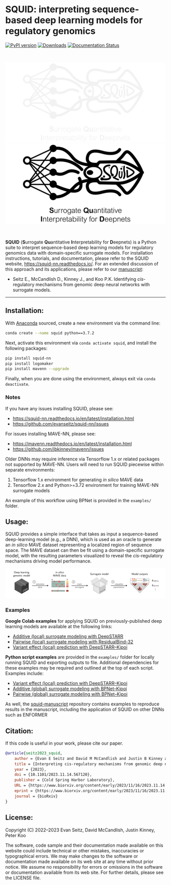SQUID: interpreting sequence-based deep learning models for regulatory genomics
========================================================================
[![PyPI version](https://badge.fury.io/py/squid-nn.svg)](https://badge.fury.io/py/squid-nn)
[![Downloads](https://static.pepy.tech/badge/squid-nn)](https://pepy.tech/project/squid-nn)
[![Documentation Status](https://readthedocs.org/projects/squid-nn/badge/?version=latest)](https://squid-nn.readthedocs.io/en/latest/?badge=latest)

<br/>

![logo_dark](./docs/_static/logo_dark_main.png#gh-dark-mode-only)
![logo_light](./docs/_static/logo_light_main.png#gh-light-mode-only)

<br/>

**SQUID** (**S**urrogate **Qu**antitative **I**nterpretability for **D**eepnets) is a Python suite to interpret sequence-based deep learning models for regulatory genomics data with domain-specific surrogate models. For installation instructions, tutorials, and documentation, please refer to the SQUID website, https://squid-nn.readthedocs.io/. For an extended discussion of this approach and its applications, please refer to our [manuscript](https://www.biorxiv.org/content/early/2023/11/16/2023.11.14.567120):

* Seitz E., McCandlish D., Kinney J., and Koo P.K. Identifying *cis*-regulatory mechanisms from genomic deep neural networks with surrogate models.
<!--- <em>Genome Biol</em> **23**, 98 (2022). https://doi.org/10.1186/s13059-022-02661-7 --->
---

## Installation:

With [Anaconda](https://docs.anaconda.com/free/anaconda/install/index.html) sourced, create a new environment via the command line:

```bash
conda create --name squid python==3.7.2
```

Next, activate this environment via `conda activate squid`, and install the following packages:

```bash
pip install squid-nn
pip install logomaker
pip install mavenn --upgrade
```

Finally, when you are done using the environment, always exit via `conda deactivate`.


### Notes

If you have any issues installing SQUID, please see:
- https://squid-nn.readthedocs.io/en/latest/installation.html
- https://github.com/evanseitz/squid-nn/issues

For issues installing MAVE-NN, please see:
- https://mavenn.readthedocs.io/en/latest/installation.html
- https://github.com/jbkinney/mavenn/issues

Older DNNs may require inference via Tensorflow 1.x or related packages not supported by MAVE-NN. Users will need to run SQUID piecewise within separate environments:
1. Tensorflow 1.x environment for generating *in silico* MAVE data
2. Tensorflow 2.x and Python>=3.72 environment for training MAVE-NN surrogate models

An example of this workflow using BPNet is provided in the `examples/` folder.


## Usage:
SQUID provides a simple interface that takes as input a sequence-based deep-learning model (e.g., a DNN), which is used as an oracle to generate an *in silico* MAVE dataset representing a localized region of sequence space. The MAVE dataset can then be fit using a domain-specific surrogate model, with the resulting parameters visualized to reveal the *cis*-regulatory mechanisms driving model performance.

<img src="./docs/_static/framework.png" alt="fig" width="1000"/>

### Examples

**Google Colab examples** for applying SQUID on previously-published deep learning models are available at the following links:

- [Additive (local) surrogate modeling with DeepSTARR](https://colab.research.google.com/drive/12HR8Vu_8ji3Ac1wli4wgqx1J0YB73JF_?usp=sharing)
- [Pairwise (local) surrogate modeling with ResidualBind-32](https://colab.research.google.com/drive/1eKC78YE2l49mQFOlnA9Xr1Y9IO121Va5?usp=sharing)
- [Variant effect (local) prediction with DeepSTARR–Kipoi](https://colab.research.google.com/drive/1wtpT1FF5nu1etTDOaV3A7ByXhuLqK071?usp=sharing)
	

**Python script examples** are provided in the `examples/` folder for locally running SQUID and exporting outputs to file. Additional dependencies for these examples may be required and outlined at the top of each script. Examples include:
- [Variant effect (local) prediction with DeepSTARR–Kipoi](https://github.com/evanseitz/squid-nn/blob/master/examples/example_variant_effects.py)
- [Additive (global) surrogate modeling with BPNet–Kipoi](https://github.com/evanseitz/squid-nn/blob/master/examples/example_global_additive.py)
- [Pairwise (global) surrogate modeling with BPNet–Kipoi](https://github.com/evanseitz/squid-nn/blob/master/examples/example_global_pairwise.py)

As well, the [squid-manuscript](https://github.com/evanseitz/squid-manuscript) repository contains examples to reproduce results in the manuscript, including the application of SQUID on other DNNs such as ENFORMER


## Citation:
If this code is useful in your work, please cite our paper.

```bibtex
@article{seitz2023_squid,
	author = {Evan E Seitz and David M McCandlish and Justin B Kinney and Peter K Koo},
	title = {Interpreting cis-regulatory mechanisms from genomic deep neural networks using surrogate models},
	year = {2023},
	doi = {10.1101/2023.11.14.567120},
	publisher = {Cold Spring Harbor Laboratory},
	URL = {https://www.biorxiv.org/content/early/2023/11/16/2023.11.14.567120},
	eprint = {https://www.biorxiv.org/content/early/2023/11/16/2023.11.14.567120.full.pdf},
	journal = {bioRxiv}
}
```

## License:
Copyright (C) 2022–2023 Evan Seitz, David McCandlish, Justin Kinney, Peter Koo

The software, code sample and their documentation made available on this website could include technical or other mistakes, inaccuracies or typographical errors. We may make changes to the software or documentation made available on its web site at any time without prior notice. We assume no responsibility for errors or omissions in the software or documentation available from its web site. For further details, please see the LICENSE file.
